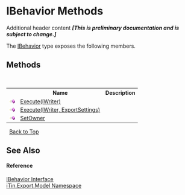 # IBehavior Methods
Additional header content _**\[This is preliminary documentation and is subject to change.\]**_

The <a href="a8b74454-949b-428d-697a-921bc9744869">IBehavior</a> type exposes the following members.


## Methods
&nbsp;<table><tr><th></th><th>Name</th><th>Description</th></tr><tr><td>![Public method](media/pubmethod.gif "Public method")</td><td><a href="f75d2f9a-69ed-3880-819b-e47caf1962c3">Execute(IWriter)</a></td><td /></tr><tr><td>![Public method](media/pubmethod.gif "Public method")</td><td><a href="db6f6ad1-15ca-a734-c34d-dd25492ed563">Execute(IWriter, ExportSettings)</a></td><td /></tr><tr><td>![Public method](media/pubmethod.gif "Public method")</td><td><a href="980b3189-7fcd-0820-78d1-5831f72aa2be">SetOwner</a></td><td /></tr></table>&nbsp;
<a href="#ibehavior-methods">Back to Top</a>

## See Also


#### Reference
<a href="a8b74454-949b-428d-697a-921bc9744869">IBehavior Interface</a><br /><a href="ef57ffcc-e95e-b212-5a46-9aa6f5a3511f">iTin.Export.Model Namespace</a><br />